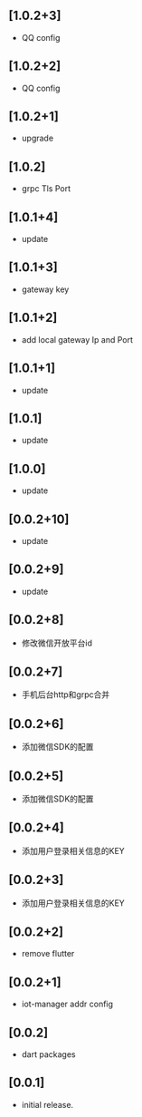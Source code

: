 ## [1.0.2+3]

* QQ config

## [1.0.2+2]

* QQ config

## [1.0.2+1]

* upgrade

## [1.0.2]

* grpc Tls Port

## [1.0.1+4]

* update

## [1.0.1+3]

* gateway key

## [1.0.1+2]

* add local gateway Ip and Port

## [1.0.1+1]

* update

## [1.0.1]

* update

## [1.0.0]

* update

## [0.0.2+10]

* update

## [0.0.2+9]

* update

## [0.0.2+8]

* 修改微信开放平台id

## [0.0.2+7]

* 手机后台http和grpc合并

## [0.0.2+6]

* 添加微信SDK的配置

## [0.0.2+5]

* 添加微信SDK的配置

## [0.0.2+4]

* 添加用户登录相关信息的KEY

## [0.0.2+3]

* 添加用户登录相关信息的KEY

## [0.0.2+2]

* remove flutter

## [0.0.2+1]

* iot-manager addr config

## [0.0.2]

* dart packages

## [0.0.1]

* initial release.
